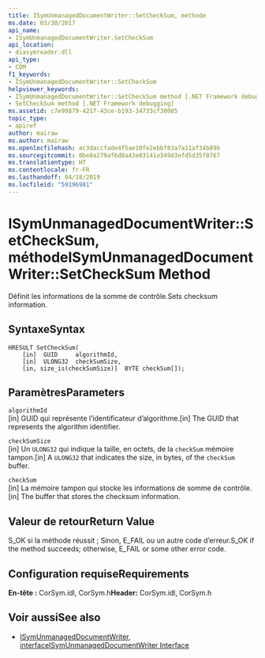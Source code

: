```yaml
---
title: ISymUnmanagedDocumentWriter::SetCheckSum, méthode
ms.date: 03/30/2017
api_name:
- ISymUnmanagedDocumentWriter.SetCheckSum
api_location:
- diasymreader.dll
api_type:
- COM
f1_keywords:
- ISymUnmanagedDocumentWriter::SetCheckSum
helpviewer_keywords:
- ISymUnmanagedDocumentWriter::SetCheckSum method [.NET Framework debugging]
- SetCheckSum method [.NET Framework debugging]
ms.assetid: c7e99879-421f-43ce-b193-34733cf30085
topic_type:
- apiref
author: mairaw
ms.author: mairaw
ms.openlocfilehash: ac3daccfade4f5ae10fe2ebbf83a7a11af34b89b
ms.sourcegitcommit: 0be8a279af6d8a43e03141e349d3efd5d35f8767
ms.translationtype: HT
ms.contentlocale: fr-FR
ms.lasthandoff: 04/18/2019
ms.locfileid: "59196981"
---
```

# <a name="isymunmanageddocumentwritersetchecksum-method"></a><span data-ttu-id="64d08-102">ISymUnmanagedDocumentWriter::SetCheckSum, méthode</span><span class="sxs-lookup"><span data-stu-id="64d08-102">ISymUnmanagedDocumentWriter::SetCheckSum Method</span></span>
<span data-ttu-id="64d08-103">Définit les informations de la somme de contrôle.</span><span class="sxs-lookup"><span data-stu-id="64d08-103">Sets checksum information.</span></span>  
  
## <a name="syntax"></a><span data-ttu-id="64d08-104">Syntaxe</span><span class="sxs-lookup"><span data-stu-id="64d08-104">Syntax</span></span>  
  
```  
HRESULT SetCheckSum(  
    [in]  GUID     algorithmId,  
    [in]  ULONG32  checkSumSize,  
    [in, size_is(checkSumSize)]  BYTE checkSum[]);  
```  
  
## <a name="parameters"></a><span data-ttu-id="64d08-105">Paramètres</span><span class="sxs-lookup"><span data-stu-id="64d08-105">Parameters</span></span>  
 `algorithmId`  
 <span data-ttu-id="64d08-106">[in] GUID qui représente l’identificateur d’algorithme.</span><span class="sxs-lookup"><span data-stu-id="64d08-106">[in] The GUID that represents the algorithm identifier.</span></span>  
  
 `checkSumSize`  
 <span data-ttu-id="64d08-107">[in] Un `ULONG32` qui indique la taille, en octets, de la `checkSum` mémoire tampon.</span><span class="sxs-lookup"><span data-stu-id="64d08-107">[in] A `ULONG32` that indicates the size, in bytes, of the `checkSum` buffer.</span></span>  
  
 `checkSum`  
 <span data-ttu-id="64d08-108">[in] La mémoire tampon qui stocke les informations de somme de contrôle.</span><span class="sxs-lookup"><span data-stu-id="64d08-108">[in] The buffer that stores the checksum information.</span></span>  
  
## <a name="return-value"></a><span data-ttu-id="64d08-109">Valeur de retour</span><span class="sxs-lookup"><span data-stu-id="64d08-109">Return Value</span></span>  
 <span data-ttu-id="64d08-110">S_OK si la méthode réussit ; Sinon, E_FAIL ou un autre code d’erreur.</span><span class="sxs-lookup"><span data-stu-id="64d08-110">S_OK if the method succeeds; otherwise, E_FAIL or some other error code.</span></span>  
  
## <a name="requirements"></a><span data-ttu-id="64d08-111">Configuration requise</span><span class="sxs-lookup"><span data-stu-id="64d08-111">Requirements</span></span>  
 <span data-ttu-id="64d08-112">**En-tête :** CorSym.idl, CorSym.h</span><span class="sxs-lookup"><span data-stu-id="64d08-112">**Header:** CorSym.idl, CorSym.h</span></span>  
  
## <a name="see-also"></a><span data-ttu-id="64d08-113">Voir aussi</span><span class="sxs-lookup"><span data-stu-id="64d08-113">See also</span></span>

- [<span data-ttu-id="64d08-114">ISymUnmanagedDocumentWriter, interface</span><span class="sxs-lookup"><span data-stu-id="64d08-114">ISymUnmanagedDocumentWriter Interface</span></span>](../../../../docs/framework/unmanaged-api/diagnostics/isymunmanageddocumentwriter-interface.md)
